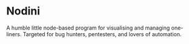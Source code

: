 # Nodini
A humble little node-based program for visualising and managing one-liners. Targeted for bug hunters, pentesters, and lovers of automation.
